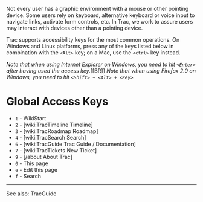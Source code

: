 Not every user has a graphic environment with a mouse or other pointing device. Some users rely on keyboard, alternative keyboard or voice input to navigate links, activate form controls, etc. In Trac, we work to assure users may interact with devices other than a pointing device.

Trac supports accessibility keys for the most common operations. On Windows and Linux platforms, press any of the keys listed below in combination with the `<Alt>` key; on a Mac, use the `<ctrl>` key instead.

_Note that when using Internet Explorer on Windows, you need to hit `<Enter>` after having used the access key._[[BR]]
_Note that when using Firefox 2.0 on Windows, you need to hit `<Shift> + <Alt> + <Key>`._

# Global Access Keys

* `1` - WikiStart
* `2` - [wiki:TracTimeline Timeline]
* `3` - [wiki:TracRoadmap Roadmap]
* `4` - [wiki:TracSearch Search]
* `6` - [wiki:TracGuide Trac Guide / Documentation]
* `7` - [wiki:TracTickets New Ticket]
* `9` - [/about About Trac]
* `0` - This page
* `e` - Edit this page
* `f` - Search


----
See also: TracGuide